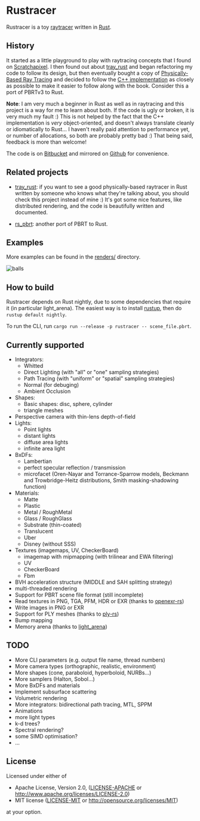 # Rustracer

Rustracer is a toy
[raytracer](https://en.wikipedia.org/wiki/Ray_tracing_(graphics)) written in
[Rust](http://rust-lang.org).

## History

It started as a little playground to play with raytracing concepts that I found
on [Scratchapixel](http://www.scratchapixel.com). I then found out about
[tray_rust](http://github.com/TwinkleBear/tray_rust) and began refactoring my
code to follow its design, but then eventually bought a copy of
[Physically-Based Ray Tracing](http://www.pbrt.org) and decided to follow the
[C++ implementation](https://github.com/mmp/pbrt-v3) as closely as possible to
make it easier to follow along with the book. Consider this a port of PBRTv3 to
Rust.

**Note**: I am very much a beginner in Rust as well as in raytracing and this
project is a way for me to learn about both. If the code is ugly or broken, it
is very much my fault :) This is not helped by the fact that the C++
implementation is _very_ object-oriented, and doesn't always translate cleanly
or idiomatically to Rust... I haven't really paid attention to performance yet,
or number of allocations, so both are probably pretty bad :) That being said,
feedback is more than welcome! 

The code is on [Bitbucket](https://bitbucket.org/abusch/rustracer) and mirrored
on [Github](https://github.com/abusch/rustracer) for convenience.

## Related projects
 * [tray_rust](http://github.com/TwinkleBear/tray_rust): if you want to see a
   good physically-based raytracer in Rust written by someone who knows what
   they're talking about, you should check this project instead of mine :) It's
   got some nice features, like distributed rendering, and the code is
   beautifully written and documented.

 * [rs_pbrt](https://github.com/wahn/rs_pbrt): another port of PBRT to Rust.

## Examples

More examples can be found in the [renders/](renders/) directory.

![balls](balls.png)

## How to build

Rustracer depends on Rust nightly, due to some dependencies that require it (in
particular light_arena). The easiest way is to install
[rustup](https://www.rustup.rs/), then do `rustup default nightly`.

To run the CLI, run `cargo run --release -p rustracer -- scene_file.pbrt`.

## Currently supported
 * Integrators:
     * Whitted
     * Direct Lighting (with "all" or "one" sampling strategies)
     * Path Tracing (with "uniform" or "spatial" sampling strategies)
     * Normal (for debuging)
     * Ambient Occlusion
 * Shapes:
     * Basic shapes: disc, sphere, cylinder
     * triangle meshes
 * Perspective camera with thin-lens depth-of-field
 * Lights:
     * Point lights
     * distant lights
     * diffuse area lights
     * infinite area light
 * BxDFs:
     * Lambertian
     * perfect specular reflection / transmission
     * microfacet (Oren-Nayar and Torrance-Sparrow models, Beckmann and
       Trowbridge-Heitz distributions, Smith masking-shadowing function)
 * Materials:
     * Matte
     * Plastic
     * Metal / RoughMetal
     * Glass / RoughGlass
     * Substrate (thin-coated)
     * Translucent
     * Uber
     * Disney (without SSS)
 * Textures (imagemaps, UV, CheckerBoard)
     * imagemap with mipmapping (with trilinear and EWA filtering)
     * UV
     * CheckerBoard
     * Fbm
 * BVH acceleration structure (MIDDLE and SAH splitting strategy)
 * multi-threaded rendering
 * Support for PBRT scene file format (still incomplete)
 * Read textures in PNG, TGA, PFM, HDR or EXR (thanks to [openexr-rs](https://github.com/cessen/openexr-rs))
 * Write images in PNG or EXR
 * Support for PLY meshes (thanks to [ply-rs](https://github.com/Fluci/ply-rs))
 * Bump mapping
 * Memory arena (thanks to [light_arena](https://github.com/Twinklebear/light_arena))

## TODO
 * More CLI parameters (e.g. output file name, thread numbers)
 * More camera types (orthographic, realistic, environment)
 * More shapes (cone, paraboloid, hyperboloid, NURBs...)
 * More samplers (Halton, Sobol...)
 * More BxDFs and materials
 * Implement subsurface scattering
 * Volumetric rendering
 * More integrators: bidirectional path tracing, MTL, SPPM
 * Animations
 * more light types
 * k-d trees?
 * Spectral rendering?
 * some SIMD optimisation?
 * ...

## License

Licensed under either of

 * Apache License, Version 2.0, ([LICENSE-APACHE](LICENSE-APACHE) or
   http://www.apache.org/licenses/LICENSE-2.0)
 * MIT license ([LICENSE-MIT](LICENSE-MIT) or http://opensource.org/licenses/MIT)

at your option.

